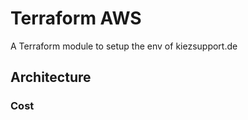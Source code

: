 # Terraform AWS 

A Terraform module to setup the env of kiezsupport.de

## Architecture

### Cost


